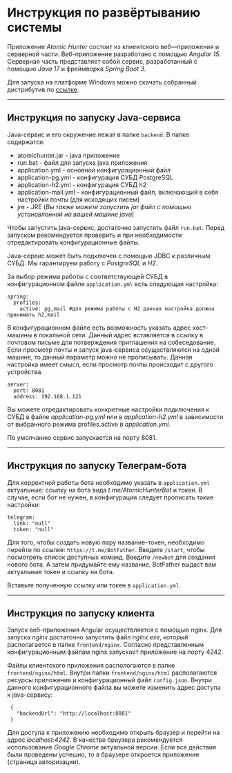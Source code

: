 # Инструкция по развёртыванию системы

Приложение *Atomic Hunter* состоит из клиентского веб—приложения и серверной части.
Веб-приложение разработано c помощью *Angular 15*.
Серверная часть представляет собой сервис, разработанный с помощью *Java 17* и фреймворка *Spring Boot 3*.


Для запуска на платформе Windows можно скачать собранный дистрибутив по [ссылке](https://drive.google.com/file/d/1jJxTPns49Bwdtb41q0IBj7AFYUM70iGN/view?usp=sharing "MESkittles-dist.zip").

---

## Инструкция по запуску Java-сервиса
Java-сервис и его окружение лежат в папке `backend`. В папке содержатся:

* atomichunter.jar - java приложение
* run.bat - файл для запуска java приложения
* application.yml - основной конфигурационный файл
* application-pg.yml - конфигурация СУБД PostgreSQL
* application-h2.yml - конфигурация СУБД h2
* application-mail.yml - конфигурационный файл, включающий в себя настройки почты (для исходящих писем)
* jre - JRE (*Вы также можете запустить jar файл с помощью установленной на вашей машине java*)

Чтобы запустить java-сервис, достаточно запустить файл `run.bat`. Перед запуском рекомендуется проверить и при необходимости отредактировать конфигурационные файлы.

 Java-сервис может быть подключен c помощью JDBC к различным СУБД. Мы гарантируем работу с *PostgreSQL* и *H2*.
 
 За выбор режима работы с соответствующей СУБД в конфигурационном файле `application.yml` есть следующая настройка: 
```
spring:
  profiles:
    active: pg,mail #для режима работы с H2 данная настройка должна принимать h2,mail
```

 В конфигурационном файле есть возможность указать адрес хост-машины в локальной сети. Данный адрес вставляется в ссылку в почтовом письме для потверждения приглашения на собеседование. Если просмотр почты и запуск java-сервиса осуществляются на одной машине, то данный параметр можно не прописывать. Данная настройка имеет смысл, если просмотр почты происходит с другого устройства.

```
server:
  port: 8081
  address: 192.168.1.121 
```
Вы можете отредактировать конкретные настройки подключения к СУБД в файле *application-pg.yml* или в *application-h2.yml* в зависимости от выбранного режима profiles.active в *application.yml*.

По умолчанию сервис запускается на порту 8081.

---

## Инструкция по запуску Телеграм-бота
Для корректной работы бота необходимо указать в `application.yml` актуальные: ссылку на бота вида _t.me/AtomicHunterBot_ и токен. В случае, если бот не нужен, в конфигурации следует прописать такие настройки:

```
telegram:
  link: "null"
  token: "null"
```

Для того, чтобы создать новую пару название-токен, необходимо перейти по ссылке: `https://t.me/BotFather`. Введите `/start`, чтобы посмотреть список доступных команд. Введите `/newbot` для создания нового бота. А затем придумайте ему название. BotFather выдаст вам актуальные токен и ссылку на бота.

Вставьте полученную ссылку или токен в `application.yml`.

---

## Инструкция по запуску клиента
 Запуск веб-приложения Angular осуществляется с помощью nginx. Для запуска *nginx* достаточно запустить файл *nginx.exe*, который располагается в папке `frontend/nginx`. Согласно представленным конфигурационным файлам nginx запускает приложение на порту 4242.

 Файлы клиентского приложения распологаются в папке `frontend/nginx/html`. Внутри папки `frontend/nginx/html` располагаются ресурсы приложения и конфигурационный файл `config.json`. Внутри данного конфигурационного файла вы можете изменить адрес доступа к java-сервису:
 ```
  {
    "backendUrl": "http://localhost:8081"
  }
 ```

 
 Для доступа к приложению необходимо открыть браузер и перейти на адрес *localhost:4242*. В качестве браузера рекомендуется использование *Google Chrome* актуальной версии. Если все действия были проведены успешно, то в браузере откроется приложение (страница авторизации).